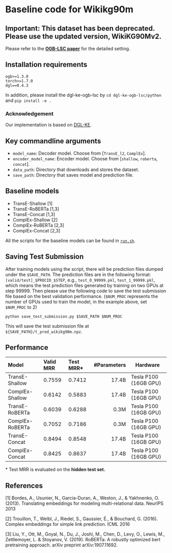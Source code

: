# Baseline code for Wikikg90m

## **Important:** This dataset has been deprecated. Please use the updated version, WikiKG90Mv2.

Please refer to the **[OGB-LSC paper](https://arxiv.org/abs/2103.09430)** for the detailed setting.

## Installation requirements
```
ogb>=1.3.0
torch>=1.7.0
dgl==0.4.3
```
In addition, please install the dgl-ke-ogb-lsc by `cd dgl-ke-ogb-lsc/python` and `pip install -e .`

### Acknowledgement 
Our implementation is based on [DGL-KE](https://github.com/awslabs/dgl-ke).

## Key commandline arguments
- `model_name`: Decoder model. Choose from [`TransE_l2`, `ComplEx`].
- `encoder_model_name`: Encoder model. Choose from [`shallow`, `roberta`, `concat`].
- `data_path`: Directory that downloads and stores the dataset.
- `save_path`: Directory that saves model and prediction file.

## Baseline models
- TransE-Shallow [1]
- TransE-RoBERTa [1,3]
- TransE-Concat [1,3]
- ComplEx-Shallow [2]
- ComplEx-RoBERTa [2,3]
- ComplEx-Concat [2,3]

All the scripts for the baseline models can be found in [`run.sh`](https://github.com/snap-stanford/ogb/blob/master/examples/lsc/wikikg90m/run.sh).

## Saving Test Submission
After training models using the script, there will be prediction files dumped under the `$SAVE_PATH`. The prediction files are in the following format: `[valid/test]_$PROCID_$STEP`, e.g., `test_0_99999.pkl`, `test_1_99999.pkl`, which means the test prediction files generated by training on two GPUs at step 99999. Then please use the following code to save the test submission file based on the best validation performance.
(`$NUM_PROC` represents the number of GPUs used to train the model, in the example above, set `$NUM_PROC` to 2)
```
python save_test_submission.py $SAVE_PATH $NUM_PROC
```
This will save the test submission file at `${SAVE_PATH}/t_pred_wikikg90m.npz`.

## Performance

| Model              |Valid MRR  | Test MRR*   | \#Parameters    | Hardware |
|:------------------ |:--------------   |:---------------| --------------:|----------|
| TransE-Shallow     | 0.7559 | 0.7412 | 17.4B  | Tesla P100 (16GB GPU) |
| ComplEx-Shallow    | 0.6142 | 0.5883 | 17.4B  | Tesla P100 (16GB GPU) |
| TransE-RoBERTa     | 0.6039 | 0.6288 | 0.3M   | Tesla P100 (16GB GPU) |
| ComplEx-RoBERTa    | 0.7052 | 0.7186 | 0.3M   | Tesla P100 (16GB GPU) |
| TransE-Concat      | 0.8494 | 0.8548 | 17.4B  | Tesla P100 (16GB GPU) |
| ComplEx-Concat     | 0.8425 | 0.8637 | 17.4B  | Tesla P100 (16GB GPU) |

\* Test MRR is evaluated on the **hidden test set.**


## References
[1] Bordes, A., Usunier, N., Garcia-Duran, A., Weston, J., & Yakhnenko, O. (2013). Translating embeddings for modeling multi-relational data. NeurIPS 2013

[2] Trouillon, T., Welbl, J., Riedel, S., Gaussier, É., & Bouchard, G. (2016). Complex embeddings for simple link prediction. ICML 2016

[3] Liu, Y., Ott, M., Goyal, N., Du, J., Joshi, M., Chen, D., Levy, O., Lewis, M., Zettlemoyer, L. & Stoyanov, V. (2019). RoBERTa: A robustly optimized bert pretraining approach. arXiv preprint arXiv:1907.11692.
